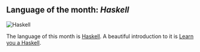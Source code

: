 ## Language of the month: *Haskell*	
![Haskell](http://www.haskell.org/wikiupload/4/4a/HaskellLogoStyPreview-1.png)

The language of this month is [Haskell](http://www.haskell.org/). A beautiful introduction to it is [Learn you a Haskell](http://learnyouahaskell.com/).